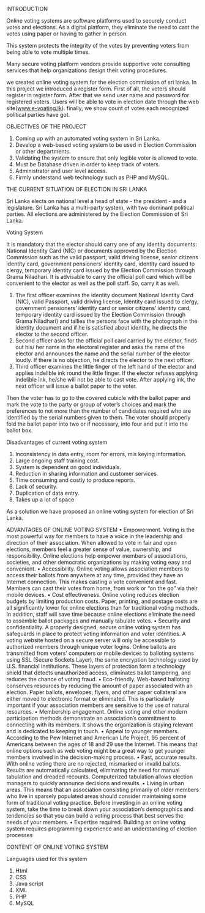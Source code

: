 INTRODUCTION

Online voting systems are software platforms used to securely conduct votes and elections. As a digital platform, they eliminate the need to cast the votes using paper or having to gather in person.

This system protects the integrity of the votes by preventing voters from being able to vote multiple times.

Many secure voting platform vendors provide supportive vote consulting services that help organizations design their voting procedures.

we created online voting system for the election commission of sri lanka. In this project we introduced a register form. First of all, the voters should register in register form. After that we send user name and password for registered voters. Users will be able to vote in election date through the web site(www.e-voating.lk). finally, we show count of votes each recognized political parties have got.












OBJECTIVES OF THE PROJECT

1.	Coming up with an automated voting system in Sri Lanka.
2.	Develop a web-based voting system to be used in Election Commission or other departments.
3.	Validating the system to ensure that only legible voter is allowed to vote.
4.	Must be Database driven in order to keep track of voters.
5.	Administrator and user level access.
6.	Firmly understand web technology such as PHP and MySQL. 










THE CURRENT SITUATION OF ELECTION IN SRI LANKA

Sri Lanka elects on national level a head of state - the president - and a legislature. Sri Lanka has a multi-party system, with two dominant political parties. All elections are administered by the Election Commission of Sri Lanka. 

Voting System

It is mandatory that the elector should carry one of any identity documents: National Identity Card (NIC)  or documents approved by the Election Commission such as the valid passport, valid driving license, senior citizens identity card, government pensioners’ identity card, identity card issued to clergy, temporary identity card issued by the Election Commission through Grama Niladhari. It is advisable to carry the official poll card which will be convenient to the elector as well as the poll staff. So, carry it as well.
01. The first officer examines the identity document National Identity Card (NIC), valid Passport, valid driving license, Identity card issued to clergy, government pensioners’ identity card or senior citizens’ identity card, temporary identity card issued by the Election Commission through Grama Niladhari) and tallies the persons face with the photograph in the identity document and if he is satisfied about identity, he directs the elector to the second officer.
02. Second officer asks for the official poll card carried by the elector, finds out his/ her name in the electoral register and asks the name of the elector and announces the name and the serial number of the elector loudly. If there is no objection, he directs the elector to the next officer.
03. Third officer examines the little finger of the left hand of the elector and applies indelible ink round the little finger. If the elector refuses applying indelible ink, he/she will not be able to cast vote. After applying ink, the next officer will issue a ballot paper to the voter.

Then the voter has to go to the covered cubicle with the ballot paper and mark the vote to the party or group of voter’s choices and mark the preferences to not more than the number of candidates required who are identified by the serial numbers given to them. The voter should properly fold the ballot paper into two or if necessary, into four and put it into the ballot box.


Disadvantages of current voting system

1.	Inconsistency in data entry, room for errors, mis keying information.
2.	Large ongoing staff training cost.
3.	System is dependent on good individuals.
4.	Reduction in sharing information and customer services.
5.	Time consuming and costly to produce reports.
6.	Lack of security.
7.	Duplication of data entry.
8.	Takes up a lot of space


As a solution we have proposed an online voting system for election of Sri Lanka.

ADVANTAGES OF ONLINE VOTING SYSTEM
•	Empowerment. Voting is the most powerful way for members to have a voice in the leadership and direction of their association. When allowed to vote in fair and open elections, members feel a greater sense of value, ownership, and responsibility. Online elections help empower members of associations, societies, and other democratic organizations by making voting easy and convenient.
•	Accessibility. Online voting allows association members to access their ballots from anywhere at any time, provided they have an Internet connection. This makes casting a vote convenient and fast. Members can cast their votes from home, from work or “on the go” via their mobile devices.
•	Cost effectiveness. Online voting reduces election budgets by limiting production costs. Paper, printing, and postage costs are all significantly lower for online elections than for traditional voting methods. In addition, staff will save time because online elections eliminate the need to assemble ballot packages and manually tabulate votes.
•	 Security and confidentiality. A properly designed, secure online voting system has safeguards in place to protect voting information and voter identities. A voting website hosted on a secure server will only be accessible to authorized members through unique voter logins. Online ballots are transmitted from voters’ computers or mobile devices to balloting systems using SSL (Secure Sockets Layer), the same encryption technology used by U.S. financial institutions. These layers of protection form a technology shield that detects unauthorized access, eliminates ballot tampering, and reduces the chance of voting fraud.
•	Eco-friendly. Web-based balloting conserves resources by reducing the amount of paper associated with an election. Paper ballots, envelopes, flyers, and other paper collateral are either moved to electronic format or eliminated. This is particularly important if your association members are sensitive to the use of natural resources.
•	Membership engagement. Online voting and other modern participation methods demonstrate an association’s commitment to connecting with its members. It shows the organization is staying relevant and is dedicated to keeping in touch.
•	Appeal to younger members. According to the Pew Internet and American Life Project, 95 percent of Americans between the ages of 18 and 29 use the Internet. This means that online options such as web voting might be a great way to get younger members involved in the decision-making process.
•	Fast, accurate results. With online voting there are no rejected, mismarked or invalid ballots. Results are automatically calculated, eliminating the need for manual tabulation and dreaded recounts. Computerized tabulation allows election managers to quickly announce decisions and results.
•	Living in urban areas. This means that an association consisting primarily of older members who live in sparsely populated areas should consider maintaining some form of traditional voting practice. Before investing in an online voting system, take the time to break down your association’s demographics and tendencies so that you can build a voting process that best serves the needs of your members.
•	Expertise required. Building an online voting system requires programming experience and an understanding of election processes








CONTENT OF ONLINE VOTING SYSTEM

Languages used for this system

1.	Html
2.	CSS
3.	Java script
4.	XML
5.	PHP
6.	MySQL
